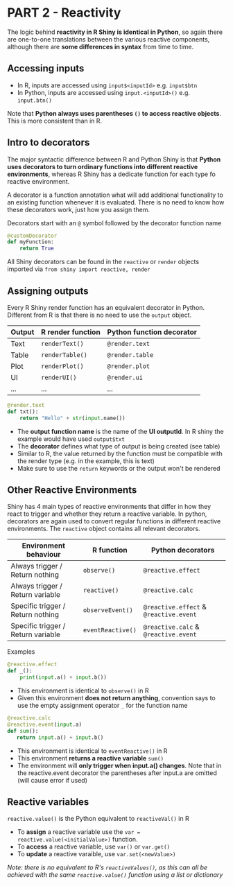 # PART 2 - Reactivity

The logic behind **reactivity in R Shiny is identical in Python**, so again
there are one-to-one translations between the various reactive components,
although there are **some differences in syntax** from time to time.

## Accessing inputs

- In R, inputs are accessed using `input$<inputId>` e.g. `input$btn`
- In Python, inputs are accessed using `input.<inputId>()` e.g. `input.btn()`

Note that **Python always uses parentheses `()` to access reactive objects**.
This is more consistent than in R.

## Intro to decorators

The major syntactic difference between R and Python Shiny is that **Python uses
decorators to turn ordinary functions into different reactive environments**,
whereas R Shiny has a dedicate function for each type fo reactive environment.

A decorator is a function annotation what will add additional functionality to
an existing function whenever it is evaluated. There is no need to know how
these decorators work, just how you assign them.

Decorators start with an `@` symbol followed by the decorator function name

```python
@customDecorator
def myFunction:
    return True
```

All Shiny decorators can be found in the `reactive` or `render` objects imported
via `from shiny import reactive, render`

## Assigning outputs

Every R Shiny render function has an equivalent decorator in Python. Different
from R is that there is no need to use the `output` object.

| Output | R render function | Python function decorator |
| ------ | ----------------- | ------------------------- |
| Text   | `renderText()`    | `@render.text`            |
| Table  | `renderTable()`   | `@render.table`           |
| Plot   | `renderPlot()`    | `@render.plot`            |
| UI     | `renderUI()`      | `@render.ui`              |
| ...    | ...               | ...                       |

```python
@render.text
def txt():
    return "Hello" + str(input.name())
```

- The **output function name** is the name of the **UI outputId**. In R shiny
  the example would have used `output$txt`
- The **decorator** defines what type of output is being created (see table)
- Similar to R, the value returned by the function must be compatible with the
  render type (e.g. in the example, this is text)
- Make sure to use the `return` keywords or the output won't be rendered

## Other Reactive Environments

Shiny has 4 main types of reactive environments that differ in how they react to
trigger and whether they return a reactive variable. In python, decorators are
again used to convert regular functions in different reactive environments. The
`reactive` object contains all relevant decorators.

| Environment behaviour              | R function        | Python decorators                      |
| ---------------------------------- | ----------------- | -------------------------------------- |
| Always trigger / Return nothing    | `observe()`       | `@reactive.effect`                     |
| Always trigger / Return variable   | `reactive()`      | `@reactive.calc`                       |
| Specific trigger / Return nothing  | `observeEvent()`  | `@reactive.effect` & `@reactive.event` |
| Specific trigger / Return variable | `eventReactive()` | `@reactive.calc` & `@reactive.event`   |

Examples

```python
@reactive.effect
def _():
    print(input.a() + input.b())
```

- This environment is identical to `observe()` in R
- Given this environment **does not return anything**, convention says to use
  the empty assignment operator `_` for the function name

```python
@reactive.calc
@reactive.event(input.a)
def sum():
   return input.a() + input.b()
```

- This environment is identical to `eventReactive()` in R
- This environment **returns a reactive variable** `sum()`
- The environment will **only trigger when input.a() changes**. Note that in the
  reactive.event decorator the parentheses after input.a are omitted (will cause
  error if used)

## Reactive variables

`reactive.value()` is the Python equivalent to `reactiveVal()` in R

- To **assign** a reactive variable use the
  `var = reactive.value(<initialValue>)` function.
- To **access** a reactive variable, use `var()` or `var.get()`
- To **update** a reactive varaible, use `var.set(<newValue>)`

_Note: there is no equivalent to R's `reactiveValues()`, as this can all be
achieved with the same `reactive.value()` function using a list or dictionary_
